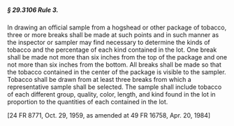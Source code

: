 ##### § 29.3106 Rule 3. #####

In drawing an official sample from a hogshead or other package of tobacco, three or more breaks shall be made at such points and in such manner as the inspector or sampler may find necessary to determine the kinds of tobacco and the percentage of each kind contained in the lot. One break shall be made not more than six inches from the top of the package and one not more than six inches from the bottom. All breaks shall be made so that the tobacco contained in the center of the package is visible to the sampler. Tobacco shall be drawn from at least three breaks from which a representative sample shall be selected. The sample shall include tobacco of each different group, quality, color, length, and kind found in the lot in proportion to the quantities of each contained in the lot.

[24 FR 8771, Oct. 29, 1959, as amended at 49 FR 16758, Apr. 20, 1984]